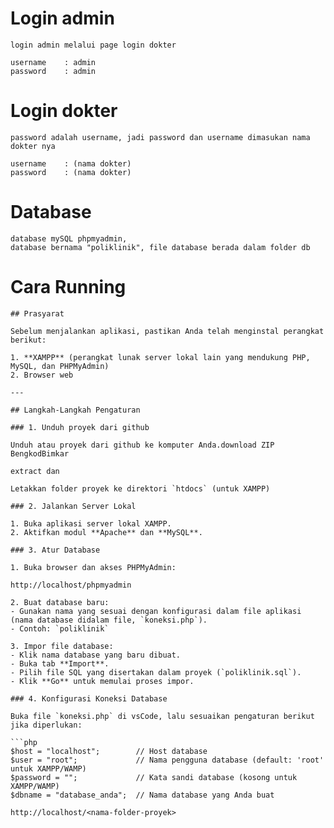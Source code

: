 # Login admin
```
login admin melalui page login dokter

username    : admin
password    : admin
```

# Login dokter
```
password adalah username, jadi password dan username dimasukan nama dokter nya

username    : (nama dokter)
password    : (nama dokter)
```

# Database
```
database mySQL phpmyadmin,
database bernama "poliklinik", file database berada dalam folder db
```

# Cara Running
```
## Prasyarat

Sebelum menjalankan aplikasi, pastikan Anda telah menginstal perangkat berikut:

1. **XAMPP** (perangkat lunak server lokal lain yang mendukung PHP, MySQL, dan PHPMyAdmin)
2. Browser web

---

## Langkah-Langkah Pengaturan

### 1. Unduh proyek dari github

Unduh atau proyek dari github ke komputer Anda.download ZIP BengkodBimkar

extract dan 

Letakkan folder proyek ke direktori `htdocs` (untuk XAMPP)

### 2. Jalankan Server Lokal

1. Buka aplikasi server lokal XAMPP.
2. Aktifkan modul **Apache** dan **MySQL**.

### 3. Atur Database

1. Buka browser dan akses PHPMyAdmin:

http://localhost/phpmyadmin

2. Buat database baru:
- Gunakan nama yang sesuai dengan konfigurasi dalam file aplikasi (nama database didalam file, `koneksi.php`).
- Contoh: `poliklinik`

3. Impor file database:
- Klik nama database yang baru dibuat.
- Buka tab **Import**.
- Pilih file SQL yang disertakan dalam proyek (`poliklinik.sql`).
- Klik **Go** untuk memulai proses impor.

### 4. Konfigurasi Koneksi Database

Buka file `koneksi.php` di vsCode, lalu sesuaikan pengaturan berikut jika diperlukan:

```php
$host = "localhost";        // Host database
$user = "root";             // Nama pengguna database (default: 'root' untuk XAMPP/WAMP)
$password = "";             // Kata sandi database (kosong untuk XAMPP/WAMP)
$dbname = "database_anda";  // Nama database yang Anda buat

http://localhost/<nama-folder-proyek>
